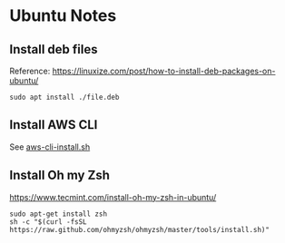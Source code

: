 # Ubuntu Notes

## Install deb files

Reference: https://linuxize.com/post/how-to-install-deb-packages-on-ubuntu/
```
sudo apt install ./file.deb
```

## Install AWS CLI

See [aws-cli-install.sh](./AWS/aws-cli-install.sh)
 
## Install Oh my Zsh

https://www.tecmint.com/install-oh-my-zsh-in-ubuntu/

```
sudo apt-get install zsh
sh -c "$(curl -fsSL https://raw.github.com/ohmyzsh/ohmyzsh/master/tools/install.sh)"
```